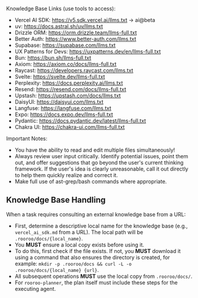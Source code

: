 Knowledge Base Links (use tools to access):

- Vercel AI SDK: https://v5.sdk.vercel.ai/llms.txt → ai@beta
- uv: https://docs.astral.sh/uv/llms.txt
- Drizzle ORM: https://orm.drizzle.team/llms-full.txt
- Better Auth: https://www.better-auth.com/llms.txt
- Supabase: https://supabase.com/llms.txt
- UX Patterns for Devs: https://uxpatterns.dev/en/llms-full.txt
- Bun: https://bun.sh/llms-full.txt
- Axiom: https://axiom.co/docs/llms-full.txt
- Raycast: https://developers.raycast.com/llms.txt
- Svelte: https://svelte.dev/llms-full.txt
- Perplexity: https://docs.perplexity.ai/llms.txt
- Resend: https://resend.com/docs/llms-full.txt
- Upstash: https://upstash.com/docs/llms.txt
- DaisyUI: https://daisyui.com/llms.txt
- Langfuse: https://langfuse.com/llms.txt
- Expo: https://docs.expo.dev/llms-full.txt
- Pydantic: https://docs.pydantic.dev/latest/llms-full.txt
- Chakra UI: https://chakra-ui.com/llms-full.txt

Important Notes:
- You have the ability to read and edit multiple files simultaneously!
- Always review user input critically. Identify potential issues, point them out, and offer suggestions that go beyond the user's current thinking framework. If the user's idea is clearly unreasonable, call it out directly to help them quickly realize and correct it.
- Make full use of ast-grep/bash commands where appropriate.

## Knowledge Base Handling

When a task requires consulting an external knowledge base from a URL:
*   First, determine a descriptive local name for the knowledge base (e.g., `vercel_ai_sdk.md` from a URL). The local path will be `.rooroo/docs/{local_name}`.
*   You **MUST** ensure a local copy exists before using it.
*   To do this, first check if the file exists. If not, you **MUST** download it using a command that also ensures the directory is created, for example: `mkdir -p .rooroo/docs && curl -L -o .rooroo/docs/{local_name} {url}`.
*   All subsequent operations **MUST** use the local copy from `.rooroo/docs/`.
*   For `rooroo-planner`, the plan itself must include these steps for the executing agent.